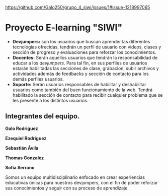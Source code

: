 https://github.com/Galo250/grupo_4_siwi/issues/1#issue-1218997065
# Proyecto E-learning "SIWI"


- **Devjumpers:** son los usuarios que buscan aprender las diferentes tecnologías ofrecidas, tendrán un perfil de usuario con videos, clases y sección de progreso y evaluaciones para reforzar los conocimientos.
- **Docentes:** Serán aquellos usuarios que tendrán la responsabilidad de educar a los *devjumpers*. Para tal fin, en sus perfiles de usuarios estarán habilitadas las secciones de clase, grabacion, subir archivos y actividades además de feedbacks y sección de contacto para los demás perfiles usuarios.
- **Soporte:** Serán usuarios responsables de habilitar y deshabilitar usuarios como también del buen funcionamiento de la web. Tendrá habilitado la sección de contacto para recibir cualquier problema que se les presente a los distintos usuarios.

## Integrantes del equipo.

**Galo Rodriguez** 

**Ezequiel Rodriguez**

**Sebastián Ávila**

**Thomas Gonzalez**

**Sofía Serrano**

Somos un equipo multidisciplinario enfocado en crear experiencias educativas únicas para nuestros devjumpers, con el fin de poder reforzar sus conocimientos y seguir con su proceso de aprendizaje.
